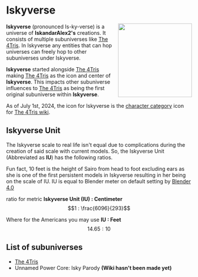 # Iskyverse

<img align="right" width="200" src="https://img.saihex.com/webp?src=wiki_exclusive/The4Tris/category_icons/characters.png">

**Iskyverse** (pronounced Is-ky-verse) is a universe of **IskandarAlex2's** creations. It consists of multiple subuniverses like [The 4Tris](https://wiki.saihex.com/wiki/The4Tris).
In Iskyverse any entities that can hop universes can freely hop to other subuniverses under Iskyverse.

**Iskyverse** started alongside [The 4Tris](https://wiki.saihex.com/wiki/The4Tris) making [The 4Tris](https://wiki.saihex.com/wiki/The4Tris) as the icon and center of **Iskyverse**. This impacts other subuniverse influences to 
[The 4Tris](https://wiki.saihex.com/wiki/The4Tris) as being the first original subuniverse within **Iskyverse**.

As of July 1st, 2024, the icon for Iskyverse is the [character category](https://wiki.saihex.com/wiki/The4Tris/category/Characters) icon for [The 4Tris wiki](https://wiki.saihex.com/wiki/The4Tris).

## Iskyverse Unit
The Iskyverse scale to real life isn't equal due to complications during the creation of said scale with current models. So, the Iskyverse Unit (Abbreviated as **IU**) has the following ratios.

Fun fact, 10 feet is the height of Sairo from head to foot excluding ears as she is one of the first persistent models in Iskyverse resulting in her being on the scale of IU.
IU is equal to Blender meter on default setting by [Blender 4.0](https://www.blender.org/download/releases/4-0/)

ratio for metric **Iskyverse Unit (IU) : Centimeter**
$$1 : \frac{6096}{293}$$

Where for the Americans you may use **IU : Feet**
$$14.65 : 10$$

## List of subuniverses
- [The 4Tris](https://wiki.saihex.com/wiki/The4Tris)
- Unnamed Power Core: Isky Parody **(Wiki hasn't been made yet)**
